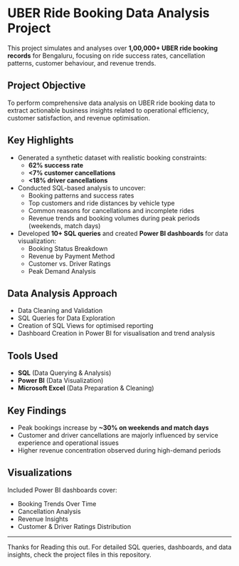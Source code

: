 # UBER Ride Booking Data Analysis Project

This project simulates and analyses over **1,00,000+ UBER ride booking records** for Bengaluru, focusing on ride success rates, cancellation patterns, customer behaviour, and revenue trends.

## Project Objective

To perform comprehensive data analysis on UBER ride booking data to extract actionable business insights related to operational efficiency, customer satisfaction, and revenue optimisation.

## Key Highlights

- Generated a synthetic dataset with realistic booking constraints:
  - **62% success rate**
  - **<7% customer cancellations**
  - **<18% driver cancellations**
- Conducted SQL-based analysis to uncover:
  - Booking patterns and success rates
  - Top customers and ride distances by vehicle type
  - Common reasons for cancellations and incomplete rides
  - Revenue trends and booking volumes during peak periods (weekends, match days)
- Developed **10+ SQL queries** and created **Power BI dashboards** for data visualization:
  - Booking Status Breakdown
  - Revenue by Payment Method
  - Customer vs. Driver Ratings
  - Peak Demand Analysis

## Data Analysis Approach

- Data Cleaning and Validation
- SQL Queries for Data Exploration
- Creation of SQL Views for optimised reporting
- Dashboard Creation in Power BI for visualisation and trend analysis

## Tools Used

- **SQL** (Data Querying & Analysis)
- **Power BI** (Data Visualization)
- **Microsoft Excel** (Data Preparation & Cleaning)

## Key Findings

- Peak bookings increase by **~30% on weekends and match days**
- Customer and driver cancellations are majorly influenced by service experience and operational issues
- Higher revenue concentration observed during high-demand periods

## Visualizations

Included Power BI dashboards cover:

- Booking Trends Over Time
- Cancellation Analysis
- Revenue Insights
- Customer & Driver Ratings Distribution

---

Thanks for Reading this out.
For detailed SQL queries, dashboards, and data insights, check the project files in this repository.
